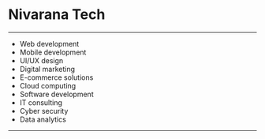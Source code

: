 # Nivarana Tech
---
- Web development
- Mobile development
- UI/UX design
- Digital marketing
- E-commerce solutions
- Cloud computing
- Software development
- IT consulting
- Cyber security
- Data analytics

---
